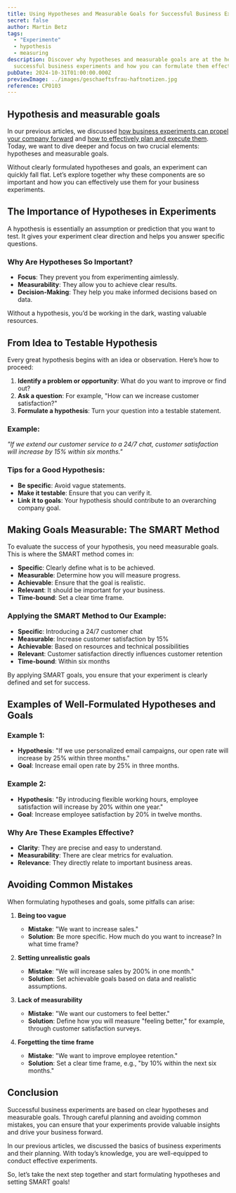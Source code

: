 ```yaml
---
title: Using Hypotheses and Measurable Goals for Successful Business Experiments
secret: false
author: Martin Betz
tags:
  - "Experimente"
  - hypothesis
  - measuring
description: Discover why hypotheses and measurable goals are at the heart of
  successful business experiments and how you can formulate them effectively.
pubDate: 2024-10-31T01:00:00.000Z
previewImage: ../images/geschaeftsfrau-haftnotizen.jpg
reference: CP0103
---
```

## Hypothesis and measurable goals

In our previous articles, we discussed [how business experiments can propel your company forward](https://utxo.solutions/blog-en/business-experiments-your-key-to-business-success) and [how to effectively plan and execute them](https://utxo.solutions/blog-en/effective-business-experiments-planning-and-execution). Today, we want to dive deeper and focus on two crucial elements: hypotheses and measurable goals.

Without clearly formulated hypotheses and goals, an experiment can quickly fall flat. Let’s explore together why these components are so important and how you can effectively use them for your business experiments.

## The Importance of Hypotheses in Experiments

A hypothesis is essentially an assumption or prediction that you want to test. It gives your experiment clear direction and helps you answer specific questions.

### Why Are Hypotheses So Important?

* **Focus**: They prevent you from experimenting aimlessly.
* **Measurability**: They allow you to achieve clear results.
* **Decision-Making**: They help you make informed decisions based on data.

Without a hypothesis, you’d be working in the dark, wasting valuable resources.

## From Idea to Testable Hypothesis

Every great hypothesis begins with an idea or observation. Here’s how to proceed:

1. **Identify a problem or opportunity**: What do you want to improve or find out?
2. **Ask a question**: For example, "How can we increase customer satisfaction?"
3. **Formulate a hypothesis**: Turn your question into a testable statement.

### Example:

*"If we extend our customer service to a 24/7 chat, customer satisfaction will increase by 15% within six months."*

### Tips for a Good Hypothesis:

* **Be specific**: Avoid vague statements.
* **Make it testable**: Ensure that you can verify it.
* **Link it to goals**: Your hypothesis should contribute to an overarching company goal.

## Making Goals Measurable: The SMART Method

To evaluate the success of your hypothesis, you need measurable goals. This is where the SMART method comes in:

* **Specific**: Clearly define what is to be achieved.
* **Measurable**: Determine how you will measure progress.
* **Achievable**: Ensure that the goal is realistic.
* **Relevant**: It should be important for your business.
* **Time-bound**: Set a clear time frame.

### Applying the SMART Method to Our Example:

* **Specific**: Introducing a 24/7 customer chat
* **Measurable**: Increase customer satisfaction by 15%
* **Achievable**: Based on resources and technical possibilities
* **Relevant**: Customer satisfaction directly influences customer retention
* **Time-bound**: Within six months

By applying SMART goals, you ensure that your experiment is clearly defined and set for success.

## Examples of Well-Formulated Hypotheses and Goals

### Example 1:

* **Hypothesis**: "If we use personalized email campaigns, our open rate will increase by 25% within three months."
* **Goal**: Increase email open rate by 25% in three months.

### Example 2:

* **Hypothesis**: "By introducing flexible working hours, employee satisfaction will increase by 20% within one year."
* **Goal**: Increase employee satisfaction by 20% in twelve months.

### Why Are These Examples Effective?

* **Clarity**: They are precise and easy to understand.
* **Measurability**: There are clear metrics for evaluation.
* **Relevance**: They directly relate to important business areas.

## Avoiding Common Mistakes

When formulating hypotheses and goals, some pitfalls can arise:

1. **Being too vague**

   * **Mistake**: "We want to increase sales."
   * **Solution**: Be more specific. How much do you want to increase? In what time frame?
2. **Setting unrealistic goals**

   * **Mistake**: "We will increase sales by 200% in one month."
   * **Solution**: Set achievable goals based on data and realistic assumptions.
3. **Lack of measurability**

   * **Mistake**: "We want our customers to feel better."
   * **Solution**: Define how you will measure "feeling better," for example, through customer satisfaction surveys.
4. **Forgetting the time frame**

   * **Mistake**: "We want to improve employee retention."
   * **Solution**: Set a clear time frame, e.g., "by 10% within the next six months."

## Conclusion

Successful business experiments are based on clear hypotheses and measurable goals. Through careful planning and avoiding common mistakes, you can ensure that your experiments provide valuable insights and drive your business forward.

In our previous articles, we discussed the basics of business experiments and their planning. With today’s knowledge, you are well-equipped to conduct effective experiments.

So, let’s take the next step together and start formulating hypotheses and setting SMART goals!
